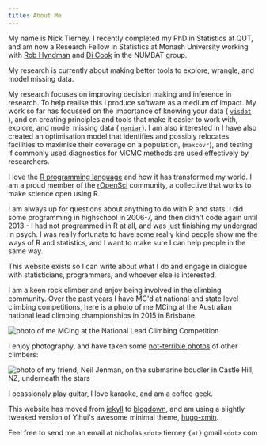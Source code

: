 ```yaml
---
title: About Me
---
```


My name is Nick Tierney. I recently completed my PhD in Statistics at QUT, and am now a Research Fellow in Statistics at Monash University working with [Rob Hyndman](https://robjhyndman.com/) and [Di Cook](http://dicook.org/) in the NUMBAT group. 

My research is currently about making better tools to explore, wrangle, and model missing data. 

My research focuses on improving decision making and inference in research. To help realise this I produce software as a medium of impact. My work so far has focussed on the importance of knowing your data ( [`visdat`](https://github.com/njtierney/visdat) ), and on creating principles and tools that make it easier to work with, explore, and model missing data  ( [`naniar`](https://github.com/njtierney/naniar)). I am also interested in I have also created an optimisation model that identifies and possibly relocates facilities to maximise their coverage on a population, (`maxcovr`), and testing if commonly used diagnostics for MCMC methods are used effectively by researchers.

I love the [R programming language](https://www.r-project.org/) and how it has transformed my world. I am a proud member of the [rOpenSci](https://ropensci.org/) community, a collective that works to make science open using R.

I am always up for questions about anything to do with R and stats. I did some programming in highschool in 2006-7, and then didn't code again until 2013 - 
I had not programmed in R at all, and was just finishing my undergrad in psych. I was really fortunate to have some really kind people show me the ways of R and statistics, and I want to make sure I can help people in the same way.

This website exists so I can write about what I do and engage in dialogue with statisticians, programmers, and whoever else is interested. 

I am a keen rock climber and enjoy being involved in the climbing community. Over the past years I have MC'd at national and state level climbing competitions, here is a photo of me MCing at the Australian national lead climbing championships in 2015 in Brisbane.

![photo of me MCing at the National Lead Climbing Competition](https://njtierney.updog.co/img/njt-headshot-climb.png)

I enjoy photography, and have taken some [not-terrible photos](https://www.flickr.com/photos/134851297@N04) of other climbers:

![photo of my friend, Neil Jenman, on the submarine boudler in Castle Hill, NZ, underneath the stars](https://njtierney.updog.co/img/bio-pic-3.png)

I ocassionaly play guitar, I love karaoke, and am a coffee geek.

This website has moved from [jekyll](http://jekyllrb.com/) to [blogdown](https://github.com/rstudio/blogdown), and am using a slightly tweaked version of Yihui's awesome minimal theme, [hugo-xmin](https://github.com/yihui/hugo-xmin).

Feel free to send me an email at nicholas `<dot>` tierney `{at}` gmail `<dot>` com
